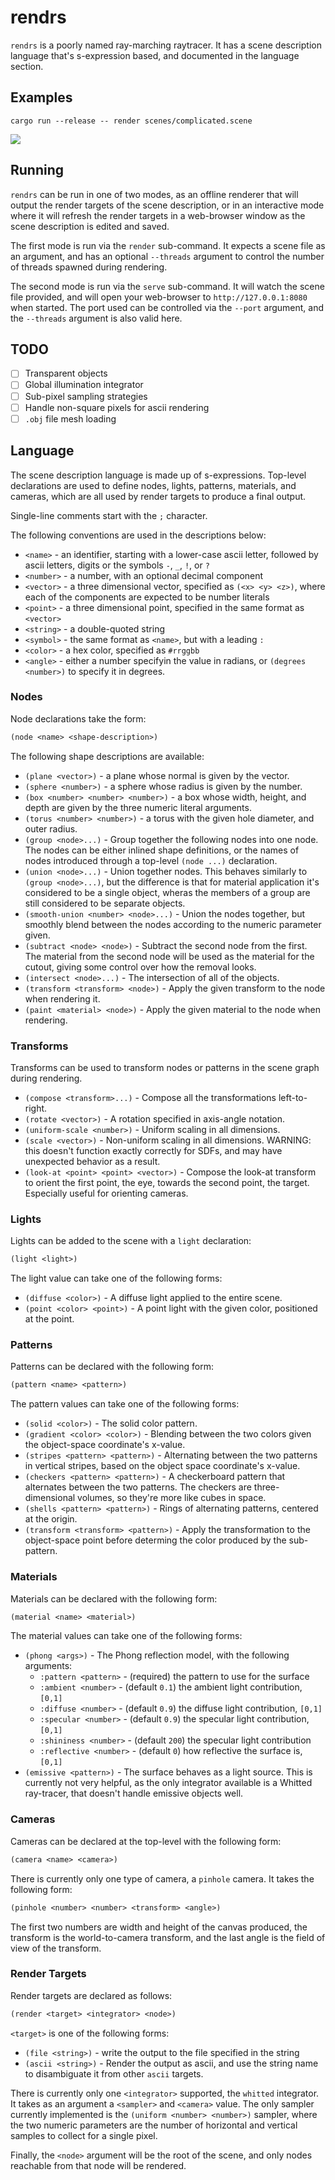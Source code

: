 # rendrs

`rendrs` is a poorly named ray-marching raytracer. It has a scene description
language that's s-expression based, and documented in the language section.

## Examples 

`cargo run --release -- render scenes/complicated.scene`

![](examples/complicated.png)

## Running

`rendrs` can be run in one of two modes, as an offline renderer that will output
the render targets of the scene description, or in an interactive mode where it
will refresh the render targets in a web-browser window as the scene description
is edited and saved.

The first mode is run via the `render` sub-command. It expects a scene file as
an argument, and has an optional `--threads` argument to control the number of
threads spawned during rendering.

The second mode is run via the `serve` sub-command. It will watch the scene file
provided, and will open your web-browser to `http://127.0.0.1:8080` when
started. The port used can be controlled via the `--port` argument, and the
`--threads` argument is also valid here.

## TODO

* [ ] Transparent objects
* [ ] Global illumination integrator
* [ ] Sub-pixel sampling strategies
* [ ] Handle non-square pixels for ascii rendering
* [ ] `.obj` file mesh loading

## Language

The scene description language is made up of s-expressions. Top-level
declarations are used to define nodes, lights, patterns, materials, and cameras,
which are all used by render targets to produce a final output.

Single-line comments start with the `;` character.

The following conventions are used in the descriptions below:

* `<name>` - an identifier, starting with a lower-case ascii letter, followed by
  ascii letters, digits or the symbols `-`, `_`, `!`, or `?`
* `<number>` - a number, with an optional decimal component
* `<vector>` - a three dimensional vector, specified as `(<x> <y> <z>)`, where
  each of the components are expected to be number literals
* `<point>` - a three dimensional point, specified in the same format as
  `<vector>`
* `<string>` - a double-quoted string
* `<symbol>` - the same format as `<name>`, but with a leading `:`
* `<color>` - a hex color, specified as `#rrggbb`
* `<angle>` - either a number specifyin the value in radians, or
  `(degrees <number>)` to specify it in degrees.

### Nodes

Node declarations take the form:

```lisp
(node <name> <shape-description>)
```

The following shape descriptions are available:

* `(plane <vector>)` - a plane whose normal is given by the vector.
* `(sphere <number>)` - a sphere whose radius is given by the number.
* `(box <number> <number> <number>)` - a box whose width, height, and depth are
  given by the three numeric literal arguments.
* `(torus <number> <number>)` - a torus with the given hole diameter, and outer
  radius.
* `(group <node>...)` - Group together the following nodes into one node. The
  nodes can be either inlined shape definitions, or the names of nodes
  introduced through a top-level `(node ...)` declaration.
* `(union <node>...)` - Union together nodes. This behaves similarly to
  `(group <node>...)`, but the difference is that for material application it's
  considered to be a single object, wheras the members of a group are still
  considered to be separate objects.
* `(smooth-union <number> <node>...)` - Union the nodes together, but smoothly
  blend between the nodes according to the numeric parameter given.
* `(subtract <node> <node>)` - Subtract the second node from the first. The
  material from the second node will be used as the material for the cutout,
  giving some control over how the removal looks.
* `(intersect <node>...)` - The intersection of all of the objects.
* `(transform <transform> <node>)` - Apply the given transform to the node when
  rendering it.
* `(paint <material> <node>)` - Apply the given material to the node when
  rendering.

### Transforms

Transforms can be used to transform nodes or patterns in the scene graph during
rendering.

* `(compose <transform>...)` - Compose all the transformations left-to-right.
* `(rotate <vector>)` - A rotation specified in axis-angle notation.
* `(uniform-scale <number>)` - Uniform scaling in all dimensions.
* `(scale <vector>)` - Non-uniform scaling in all dimensions. WARNING: this
  doesn't function exactly correctly for SDFs, and may have unexpected behavior
  as a result.
* `(look-at <point> <point> <vector>)` - Compose the look-at transform to orient
  the first point, the eye, towards the second point, the target. Especially
  useful for orienting cameras.

### Lights

Lights can be added to the scene with a `light` declaration:

```lisp
(light <light>)
```

The light value can take one of the following forms:

* `(diffuse <color>)` - A diffuse light applied to the entire scene.
* `(point <color> <point>)` - A point light with the given color, positioned at
  the point.

### Patterns

Patterns can be declared with the following form:

```lisp
(pattern <name> <pattern>)
```

The pattern values can take one of the following forms:

* `(solid <color>)` - The solid color pattern.
* `(gradient <color> <color>)` - Blending between the two colors given the
  object-space coordinate's x-value.
* `(stripes <pattern> <pattern>)` - Alternating between the two patterns in
  vertical stripes, based on the object space coordinate's x-value.
* `(checkers <pattern> <pattern>)` - A checkerboard pattern that alternates
  between the two patterns. The checkers are three-dimensional volumes, so
  they're more like cubes in space.
* `(shells <pattern> <pattern>)` - Rings of alternating patterns, centered at
  the origin.
* `(transform <transform> <pattern>)` - Apply the transformation to the
  object-space point before determing the color produced by the sub-pattern.

### Materials

Materials can be declared with the following form:

```lisp
(material <name> <material>)
```

The material values can take one of the following forms:

* `(phong <args>)` - The Phong reflection model, with the following arguments:
  * `:pattern <pattern>` - (required) the pattern to use for the surface
  * `:ambient <number>` - (default `0.1`) the ambient light contribution,
    `[0,1]`
  * `:diffuse <number>` - (default `0.9`) the diffuse light contribution,
    `[0,1]`
  * `:specular <number>` - (default `0.9`) the specular light contribution,
    `[0,1]`
  * `:shininess <number>` - (default `200`) the specular light contribution
  * `:reflective <number>` - (default `0`) how reflective the surface is,
    `[0,1]`
* `(emissive <pattern>)` - The surface behaves as a light source. This is
  currently not very helpful, as the only integrator available is a Whitted
  ray-tracer, that doesn't handle emissive objects well.

### Cameras

Cameras can be declared at the top-level with the following form:

```lisp
(camera <name> <camera>)
```

There is currently only one type of camera, a `pinhole` camera. It takes the
following form:

```lisp
(pinhole <number> <number> <transform> <angle>)
```

The first two numbers are width and height of the canvas produced, the transform
is the world-to-camera transform, and the last angle is the field of view of
the transform.

### Render Targets

Render targets are declared as follows:

```lisp
(render <target> <integrator> <node>)
```

`<target>` is one of the following forms:
* `(file <string>)` - write the output to the file specified in the string
* `(ascii <string>)` - Render the output as ascii, and use the string name to
  disambiguate it from other `ascii` targets.

There is currently only one `<integrator>` supported, the `whitted` integrator.
It takes as an argument a `<sampler>` and `<camera>` value. The only sampler
currently implemented is the `(uniform <number> <number>)` sampler, where the
two numeric parameters are the number of horizontal and vertical samples to
collect for a single pixel.

Finally, the `<node>` argument will be the root of the scene, and only nodes
reachable from that node will be rendered.
